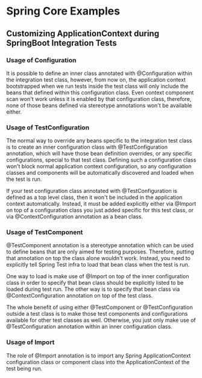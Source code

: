 # Spring Core Examples

## Customizing ApplicationContext during SpringBoot Integration Tests

### Usage of Configuration

It is possible to define an inner class annotated with @Configuration within the integration test class, however, from 
now on, the application context bootstrapped when we run tests inside the test class will only include the beans that 
defined within this configuration class. Even context component scan won't work unless it is enabled by that configuration
class, therefore, none of those beans defined via stereotype annotations won't be available either.

### Usage of TestConfiguration

The normal way to override any beans specific to the integration test class is to create an inner configuration class with
@TestConfiguration annotation, which will have those bean definition overrides, or any specific configurations, special
to that test class. Defining such a configuration class won't block normal application context configuration, so any 
configuration classes and components will be automatically discovered and loaded when the test is run.

If your test configuration class annotated with @TestConfiguration is defined as a top level class, then it won't be 
included in the application context automatically. Instead, it must be added explicitly either via @Import on top of a
configuration class you just added specific for this test class, or via @ContextConfiguration annotation as a bean class.

### Usage of TestComponent

@TestComponent annotation is a stereotype annotation which can be used to define beans that are only aimed for testing
purposes. Therefore, putting that annotation on top the class alone wouldn't work. Instead, you need to explicitly tell
Spring Test infra to load that bean class when the test is run. 

One way to load is make use of @Import on top of the inner configuration class in order to specify that bean class should 
be explicitly listed to be loaded during test run. The other way is to specify that bean class via @ContextConfiguration 
annotation on top of the test class.

The whole benefit of using either @TestComponent or @TestConfiguration outside a test class is to make those test components
and configurations available for other test classes as well. Otherwise, you just only make use of @TestConfiguration
annotation within an inner configuration class.

### Usage of Import

The role of @Import annotation is to import any Spring ApplicationContext configuration class or component class into the
ApplicationContext of the test being run.